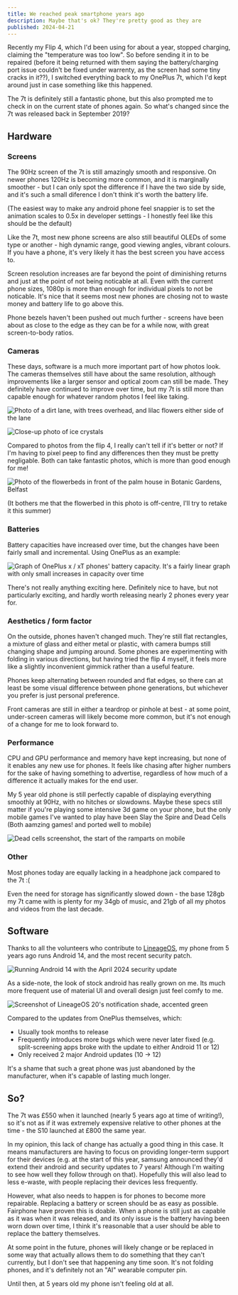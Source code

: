 ```yaml
---
title: We reached peak smartphone years ago
description: Maybe that's ok? They're pretty good as they are
published: 2024-04-21
---
```


Recently my Flip 4, which I'd been using for about a year, stopped charging, claiming the "temperature was too low". So before sending it in to be repaired (before it being returned with them saying the battery/charging port issue couldn't be fixed under warrenty, as the screen had some tiny cracks in it??), I switched everything back to my OnePlus 7t, which I'd kept around just in case something like this happened.

The 7t is definitely still a fantastic phone, but this also prompted me to check in on the current state of phones again. So what's changed since the 7t was released back in September 2019?

## Hardware

### Screens

The 90Hz screen of the 7t is still amazingly smooth and responsive. On newer phones 120Hz is becoming more common, and it is marginally smoother - but I can only spot the difference if I have the two side by side, and it's such a small diference I don't think it's worth the battery life.

(The easiest way to make any android phone feel snappier is to set the animation scales to 0.5x in developer settings - I honestly feel like this should be the default)

Like the 7t, most new phone screens are also still beautiful OLEDs of some type or another - high dynamic range, good viewing angles, vibrant colours. If you have a phone, it's very likely it has the best screen you have access to.

Screen resolution increases are far beyond the point of diminishing returns and just at the point of not being noticable at all. Even with the current phone sizes, 1080p is more than enough for individual pixels to not be noticable. It's nice that it seems most new phones are chosing not to waste money and battery life to go above this.

Phone bezels haven't been pushed out much further - screens have been about as close to the edge as they can be for a while now, with great screen-to-body ratios.

### Cameras

These days, software is a much more important part of how photos look. The cameras themselves still have about the same resolution, although improvements like a larger sensor and optical zoom can still be made. They definitely have continued to improve over time, but my 7t is still more than capable enough for whatever random photos I feel like taking.

![Photo of a dirt lane, with trees overhead, and lilac flowers either side of the lane](./7t-photo-1.jpg)

![Close-up photo of ice crystals](./7t-photo-2.jpg)

Compared to photos from the flip 4, I really can't tell if it's better or not? If I'm having to pixel peep to find any differences then they must be pretty negligable. Both can take fantastic photos, which is more than good enough for me!

![Photo of the flowerbeds in front of the palm house in Botanic Gardens, Belfast](./flip4-photo-1.jpg)

(It bothers me that the flowerbed in this photo is off-centre, I'll try to retake it this summer)

### Batteries

Battery capacities have increased over time, but the changes have been fairly small and incremental. Using OnePlus as an example:

![Graph of OnePlus x / xT phones' battery capacity. It's a fairly linear graph with only small increases in capacity over time](./battery.png)

There's not really anything exciting here. Definitely nice to have, but not particularly exciting, and hardly worth releasing nearly 2 phones every year for.

### Aesthetics / form factor

On the outside, phones haven't changed much. They're still flat rectangles, a mixture of glass and either metal or plastic, with camera bumps still changing shape and jumping around. Some phones are experimenting with folding in various directions, but having tried the flip 4 myself, it feels more like a slightly inconvenient gimmick rather than a useful feature.

Phones keep alternating between rounded and flat edges, so there can at least be some visual difference between phone generations, but whichever you prefer is just personal preference.

Front cameras are still in either a teardrop or pinhole at best - at some point, under-screen cameras will likely become more common, but it's not enough of a change for me to look forward to.

### Performance

CPU and GPU performance and memory have kept increasing, but none of it enables any new use for phones. It feels like chasing after higher numbers for the sake of having something to advertise, regardless of how much of a difference it actually makes for the end user.

My 5 year old phone is still perfectly capable of displaying everything smoothly at 90Hz, with no hitches or slowdowns. Maybe these specs still matter if you're playing some intensive 3d game on your phone, but the only mobile games I've wanted to play have been Slay the Spire and Dead Cells (Both aamzing games! and ported well to mobile)

![Dead cells screenshot, the start of the ramparts on mobile](./dead-cells.png)

### Other

Most phones today are equally lacking in a headphone jack compared to the 7t :(

Even the need for storage has significantly slowed down - the base 128gb my 7t came with is plenty for my 34gb of music, and 21gb of all my photos and videos from the last decade.

## Software

Thanks to all the volunteers who contribute to [LineageOS](https://lineageos.org/), my phone from 5 years ago runs Android 14, and the most recent security patch.

![Running Android 14 with the April 2024 security update](./android-14.png)

As a side-note, the look of stock android has really grown on me. Its much more frequent use of material UI and overall design just feel comfy to me.

![Screenshot of LineageOS 20's notification shade, accented green](./android-notification-shade.png)

Compared to the updates from OnePlus themselves, which:

- Usually took months to release
- Frequently introduces more bugs which were never later fixed (e.g. split-screening apps broke with the update to either Android 11 or 12)
- Only received 2 major Android updates (10 -> 12)

It's a shame that such a great phone was just abandoned by the manufacturer, when it's capable of lasting much longer.

## So?

The 7t was £550 when it launched (nearly 5 years ago at time of writing!), so it's not as if it was extremely expensive relative to other phones at the time - the S10 launched at £800 the same year.

In my opinion, this lack of change has actually a good thing in this case. It means manufacturers are having to focus on providing longer-term support for their devices (e.g. at the start of this year, samsung announced they'd extend their android and security updates to 7 years! Although I'm waiting to see how well they follow through on that). Hopefully this will also lead to less e-waste, with people replacing their devices less frequently.

However, what also needs to happen is for phones to become more repairable. Replacing a battery or screen should be as easy as possible. Fairphone have proven this is doable. When a phone is still just as capable as it was when it was released, and its only issue is the battery having been worn down over time, I think it's reasonable that a user should be able to replace the battery themselves.

At some point in the future, phones will likely change or be replaced in some way that actually allows them to do something that they can't currently, but I don't see that happening any time soon. It's not folding phones, and it's definitely not an "AI" wearable computer pin.

Until then, at 5 years old my phone isn't feeling old at all.
